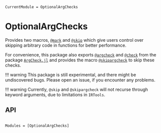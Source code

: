 ```@meta
CurrentModule = OptionalArgChecks
```

# OptionalArgChecks

Provides two macros, [`@mark`](@ref) and [`@skip`](@ref) which give users control over
skipping arbitrary code in functions for better performance.

For convenience, this package also exports [`@argcheck`](https://github.com/jw3126/ArgCheck.jl)
and [`@check`](https://github.com/jw3126/ArgCheck.jl) from the package
[`ArgCheck.jl`](https://github.com/jw3126/ArgCheck.jl) and provides the macro
[`@skipargcheck`](@ref) to skip these checks.

!!! warning
    This package is still experimental, and there might be undiscovered bugs. Please open an issue, if you encounter any problems.

!!! warning
    Currently, `@skip` and `@skipargcheck` will not recurse through keyword arguments, due to limitations in `IRTools`.

## API

```@index
```

```@autodocs
Modules = [OptionalArgChecks]
```
